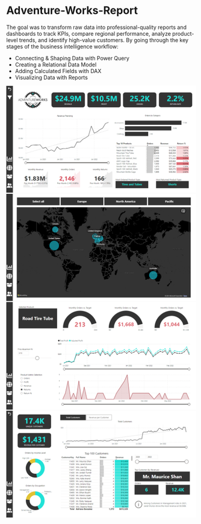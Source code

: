 # Adventure-Works-Report
The goal was to transform raw data into professional-quality reports and dashboards to track KPIs, compare regional performance, analyze product-level trends, and identify high-value customers.
By going through the key stages of the business intelligence workflow:
* Connecting & Shaping Data with Power Query
* Creating a Relational Data Model
* Adding Calculated Fields with DAX
* Visualizing Data with Reports

![Exec Dashboard](https://github.com/MAhmOud-iBRahiim/Adventure-Works-Report/blob/main/Exec%20Dashboard.png)
![map](https://github.com/MAhmOud-iBRahiim/Adventure-Works-Report/blob/main/Map.png)
![Products](https://github.com/MAhmOud-iBRahiim/Adventure-Works-Report/blob/main/Prdouct%20.png)
![Customers](https://github.com/MAhmOud-iBRahiim/Adventure-Works-Report/blob/main/Customers.png)
